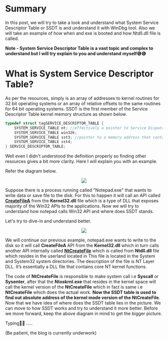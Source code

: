 # Summary
In this post, we will try to take a look and understand what System Service Descriptor Table or SSDT is and understand it with WinDbg tool. Also we will take an example of how when and exe is booted and how Ntdll.dll file is called.

**Note -  System Service Descriptor Table is a vast topic and complex to understand but I will try explain to you and understand myself😅😅**

# What is System Service Descriptor Table?
As per the resources, simply is an array of addresses to kernel routines for 32 bit operating systems or an array of relative offsets to the same routines for 64 bit operating systems. SSDT is the first member of the Service Descriptor Table kernel memory structure as shown below.
```CPP
typedef struct tagSERVICE_DESCRIPTOR_TABLE {
    SYSTEM_SERVICE_TABLE nt; //effectively a pointer to Service Dispatch Table (SSDT) itself
    SYSTEM_SERVICE_TABLE win32k;
    SYSTEM_SERVICE_TABLE sst3; //pointer to a memory address that contains how many routines are defined in the table
    SYSTEM_SERVICE_TABLE sst4;
} SERVICE_DESCRIPTOR_TABLE;
```
Well even I didn't understood the definition properly so finding other resources gives a bit more clarity. Here I will explain you with an example. 

Refer the diagram below.

<p align="center">
  <img src="https://user-images.githubusercontent.com/59355783/199767936-d360e825-7cd9-43db-9963-1bde75895578.png">
</p>

Suppose there is a process running called "Notepad.exe" that wants to write data or save file to the disk. For this to happen it will call an API called **[CreateFileA](https://learn.microsoft.com/en-us/windows/win32/api/fileapi/nf-fileapi-createfilea)** from the **Kernel32.dll** file which is a type of DLL that exposes majority of the Win32 APIs to the applications. Now we will try to understand how notepad calls Win32 API and where does SSDT stands.

Let's try to dive-in and understand better.

<p align="center">
    <img src="https://user-images.githubusercontent.com/59355783/199940560-f165e7db-84e5-4ed1-9b80-86aed53046d8.png">
</p>

We will continue our previous example, notepad.exe wants to write to the disk so it will call **CreateFileA** API from the **Kernel32.dll** which in turn calls another API internally called **[NtCreateFile](http://undocumented.ntinternals.net/index.html?page=UserMode%2FUndocumented%20Functions%2FNT%20Objects%2FFile%2FNtCreateFile.html)** which is called from **Ntdll.dll** file which resides in the userland located in This file is located in the System and System32 system directories. The description of the file is NT Layer DLL. It’s essentially a DLL file that contains core NT kernel functions. 

The code of **NtCreateFile** is responsible to make system call i.e **Syscall** or **Sysenter**, after that the **Ntoskrnl.exe** that resides in the kernel space will call the kernel version of the **NtCreateFile** which in fact is same i.e **NtCreateFile** which does the actual work. **Now the SSDT table is used to find out absolute address of the kernel mode version of the NtCreateFile**. Now that we have idea of where does the SSDT table lies in the picture. We can move to how SSDT works and try to understand it more better. Before we move forward, keep the above diagram in mind to get the bigger picture.



Typing👨‍💻 .....

(Be patient, the blog is currently underwork)
